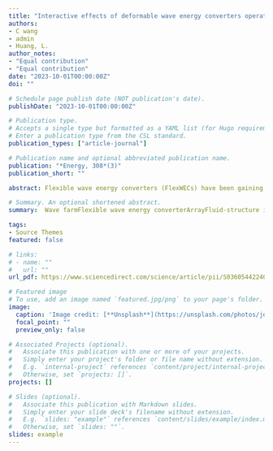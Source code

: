 ```yaml
---
title: "Interactive effects of deformable wave energy converters operating in close proximity"
authors:
- C wang
- admin
- Huang, L.
author_notes:
- "Equal contribution"
- "Equal contribution"
date: "2023-10-01T00:00:00Z"
doi: ""

# Schedule page publish date (NOT publication's date).
publishDate: "2023-10-01T00:00:00Z"

# Publication type.
# Accepts a single type but formatted as a YAML list (for Hugo requirements).
# Enter a publication type from the CSL standard.
publication_types: ["article-journal"]

# Publication name and optional abbreviated publication name.
publication: "*Energy, 308*(3)"
publication_short: ""

abstract: Flexible wave energy converters (FlexWECs) have been gaining increasing research and industrial interest as their deformable nature can potentially remedy the structural issues that limit the development of rigid WECs. To maximise the usage of space and infrastructure and improve energy efficiency, FlexWECs are normally deployed in close proximity, where the wave interaction with one device can influence others, signifying the opportunity to obtain energy efficiency enhancement from the interactions. To investigate the power capture performance of a FlexWEC array, this study employed a validated three-dimensional high-fidelity computational method to simulate the wave interaction with three FlexWECs in various array arrangements including power-take off. 

# Summary. An optional shortened abstract.
summary:  Wave farmFlexible wave energy converterArrayFluid-structure interactionComputational fluid dynamicsMultiple deformable structures in waves

tags:
- Source Themes
featured: false

# links:
# - name: ""
#   url: ""
url_pdf: https://www.sciencedirect.com/science/article/pii/S0360544224026793

# Featured image
# To use, add an image named `featured.jpg/png` to your page's folder. 
image:
  caption: 'Image credit: [**Unsplash**](https://unsplash.com/photos/jdD8gXaTZsc)'
  focal_point: ""
  preview_only: false

# Associated Projects (optional).
#   Associate this publication with one or more of your projects.
#   Simply enter your project's folder or file name without extension.
#   E.g. `internal-project` references `content/project/internal-project/index.md`.
#   Otherwise, set `projects: []`.
projects: []

# Slides (optional).
#   Associate this publication with Markdown slides.
#   Simply enter your slide deck's filename without extension.
#   E.g. `slides: "example"` references `content/slides/example/index.md`.
#   Otherwise, set `slides: ""`.
slides: example
---
```


<!-- {{% callout note %}}
Click the *Cite* button above to demo the feature to enable visitors to import publication metadata into their reference management software.
{{% /callout %}}

{{% callout note %}}
Create your slides in Markdown - click the *Slides* button to check out the example.
{{% /callout %}}

Add the publication's **full text** or **supplementary notes** here. You can use rich formatting such as including [code, math, and images](https://docs.hugoblox.com/content/writing-markdown-latex/). -->
